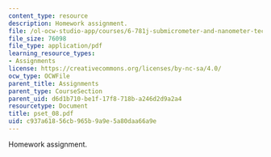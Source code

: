 ```yaml
---
content_type: resource
description: Homework assignment.
file: /ol-ocw-studio-app/courses/6-781j-submicrometer-and-nanometer-technology-spring-2006/c937a61856cb965b9a9e5a80daa66a9e_pset_08.pdf
file_size: 76098
file_type: application/pdf
learning_resource_types:
- Assignments
license: https://creativecommons.org/licenses/by-nc-sa/4.0/
ocw_type: OCWFile
parent_title: Assignments
parent_type: CourseSection
parent_uid: d6d1b710-be1f-17f8-718b-a246d2d9a2a4
resourcetype: Document
title: pset_08.pdf
uid: c937a618-56cb-965b-9a9e-5a80daa66a9e
---
```

Homework assignment.